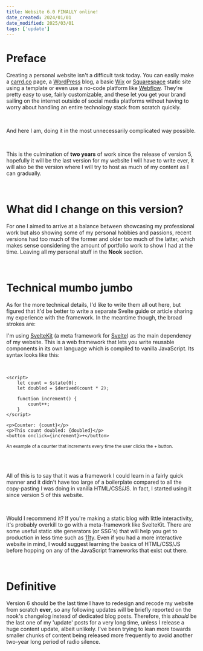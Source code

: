 ```yaml
---
title: Website 6.0 FINALLY online!
date_created: 2024/01/01
date_modified: 2025/03/01
tags: ['update']
---
```


# Preface

Creating a personal website isn't a difficult task today. You can easily make a [carrd.co](https://carrd.co/) page, a [WordPress](https://wordpress.org/) blog, a basic [Wix](https://www.wix.com/) or [Squarespace](https://www.squarespace.com/) static site using a template or even use a no-code platform like [Webflow](https://webflow.com/). They're pretty easy to use, fairly customizable, and these let you get your brand sailing on the internet outside of social media platforms without having to worry about handling an entire technology stack from scratch quickly.

<br>

And here I am, doing it in the most unnecessarily complicated way possible.

<br>

This is the culmination of **two years** of work since the release of version 5, hopefully it will be the last version for my website I will have to write ever, it will also be the version where I will try to host as much of my content as I can gradually.

<br>

# What did I change on this version?

For one I aimed to arrive at a balance between showcasing my professional work but also showing some of my personal hobbies and passions, recent versions had too much of the former and older too much of the latter, which makes sense considering the amount of portfolio work to show I had at the time. Leaving all my personal stuff in the **Nook** section.

<br>

# Technical mumbo jumbo

As for the more technical details, I'd like to write them all out here, but figured that it'd be better to write a separate Svelte guide or article sharing my experience with the framework. In the meantime though, the broad strokes are:

I'm using [SvelteKit](https://kit.svelte.dev/) (a meta framework for [Svelte](https://svelte.dev/)) as the main dependency of my website. This is a web framework that lets you write reusable components in its own language which is compiled to vanilla JavaScript. Its syntax looks like this:

<br>

```svelte
<script>
	let count = $state(0);
	let doubled = $derived(count * 2);

	function increment() {
		count++;
	}
</script>

<p>Counter: {count}</p>
<p>This count doubled: {doubled}</p>
<button onclick={increment}>+</button>
```

<small>An example of a counter that increments every time the user clicks the + button.</small>

<br>
<br>

All of this is to say that it was a framework I could learn in a fairly quick manner and it didn't have too large of a boilerplate compared to all the copy-pasting I was doing in vanilla HTML/CSS/JS. In fact, I started using it since version 5 of this website.

<br>

Would I recommend it? If you're making a static blog with little interactivity, it's probably overkill to go with a meta-framework like SvelteKit. There are some useful static site generators (or SSG's) that will help you get to production in less time such as [11ty](https://www.11ty.dev/). Even if you had a more interactive website in mind, I would suggest learning the basics of HTML/CSS/JS before hopping on any of the JavaScript frameworks that exist out there.

<br>

# Definitive

Version 6 should be the last time I have to redesign and recode my website from scratch **ever**, so any following updates will be briefly reported on the nook's changelog instead of dedicated blog posts. Therefore, this _should_ be the last one of my 'update' posts for a very long time, unless I release a huge content update, albeit unlikely. I've been trying to lean more towards smaller chunks of content being released more frequently to avoid another two-year long period of radio silence.

<style>
    a {
        text-decoration: underline;
    }
    h1 > a {
        text-decoration: none;
    }
</style>
